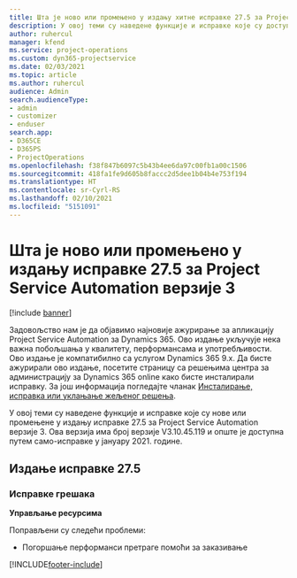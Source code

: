 ```yaml
---
title: Шта је ново или промењено у издању хитне исправке 27.5 за Project Service Automation верзије 3
description: У овој теми су наведене функције и исправке које су доступне у издању хитне исправке 27.5 за Project Service Automation верзије 3.
author: ruhercul
manager: kfend
ms.service: project-operations
ms.custom: dyn365-projectservice
ms.date: 02/03/2021
ms.topic: article
ms.author: ruhercul
audience: Admin
search.audienceType:
- admin
- customizer
- enduser
search.app:
- D365CE
- D365PS
- ProjectOperations
ms.openlocfilehash: f38f847b6097c5b43b4ee6da97c00fb1a00c1506
ms.sourcegitcommit: 418fa1fe9d605b8faccc2d5dee1b04b4e753f194
ms.translationtype: HT
ms.contentlocale: sr-Cyrl-RS
ms.lasthandoff: 02/10/2021
ms.locfileid: "5151091"
---
```

# <a name="whats-new-or-changed-in-project-service-automation-update-release-275-v3"></a>Шта је ново или промењено у издању исправке 27.5 за Project Service Automation верзије 3

[!include [banner](../includes/psa-now-project-operations.md)]

Задовољство нам је да објавимо најновије ажурирање за апликацију Project Service Automation за Dynamics 365. Ово издање укључује нека важна побољшања у квалитету, перформансама и употребљивости. Ово издање је компатибилно са услугом Dynamics 365 9.x. Да бисте ажурирали ово издање, посетите страницу са решењима центра за администрацију за Dynamics 365 online како бисте инсталирали исправку. За још информација погледајте чланак [Инсталирање, исправка или уклањање жељеног решења](https://docs.microsoft.com/power-platform/admin/install-remove-preferred-solution).

У овој теми су наведене функције и исправке које су нове или промењене у издању исправке 27.5 за Project Service Automation верзије 3. Ова верзија има број верзије V3.10.45.119 и опште је доступна путем само-исправке у јануару 2021. године.

## <a name="update-release-275"></a>Издање исправке 27.5

### <a name="bug-fixes"></a>Исправке грешака


**Управљање ресурсима**

Поправљени су следећи проблеми:

- Погоршање перформанси претраге помоћи за заказивање


[!INCLUDE[footer-include](../includes/footer-banner.md)]